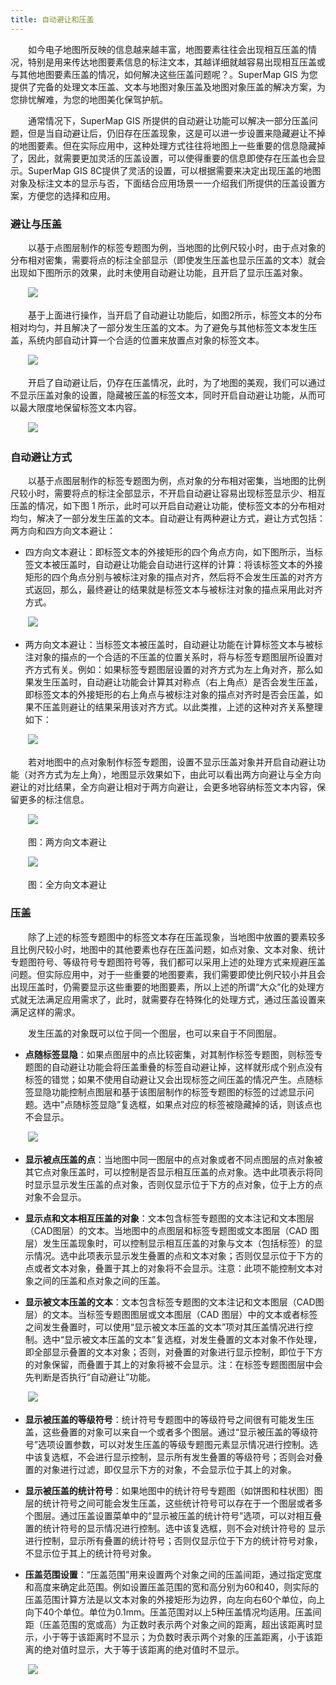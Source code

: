 ```yaml
---
title: 自动避让和压盖
---
```


　　如今电子地图所反映的信息越来越丰富，地图要素往往会出现相互压盖的情况，特别是用来传达地图要素信息的标注文本，其越详细就越容易出现相互压盖或与其他地图要素压盖的情况，如何解决这些压盖问题呢？。SuperMap GIS 为您提供了完备的处理文本压盖、文本与地图对象压盖及地图对象压盖的解决方案，为您排忧解难，为您的地图美化保驾护航。

　　通常情况下，SuperMap GIS 所提供的自动避让功能可以解决一部分压盖问题，但是当自动避让后，仍旧存在压盖现象，这是可以进一步设置来隐藏避让不掉的地图要素。但在实际应用中，这种处理方式往往将地图上一些重要的信息隐藏掉了，因此，就需要更加灵活的压盖设置，可以使得重要的信息即使存在压盖也会显示。SuperMap GIS 8C提供了灵活的设置，可以根据需要来决定出现压盖的地图对象及标注文本的显示与否，下面结合应用场景一一介绍我们所提供的压盖设置方案，方便您的选择和应用。

### 避让与压盖

　　以基于点图层制作的标签专题图为例，当地图的比例尺较小时，由于点对象的分布相对密集，需要将点的标注全部显示（即使发生压盖也显示压盖的文本）就会出现如下图所示的效果，此时未使用自动避让功能，且开启了显示压盖对象。

　　![](img/OverlapDisplayed1.png)


　　基于上面进行操作，当开启了自动避让功能后，如图2所示，标签文本的分布相对均匀，并且解决了一部分发生压盖的文本。为了避免与其他标签文本发生压盖，系统内部自动计算一个合适的位置来放置点对象的标签文本。

　　![](img/OverlapDisplayed2.png)

　　开启了自动避让后，仍存在压盖情况，此时，为了地图的美观，我们可以通过不显示压盖对象的设置，隐藏被压盖的标签文本，同时开启自动避让功能，从而可以最大限度地保留标签文本内容。

　　![](img/OverlapDisplayed3.png)

### 自动避让方式


　　以基于点图层制作的标签专题图为例，点对象的分布相对密集，当地图的比例尺较小时，需要将点的标注全部显示，不开启自动避让容易出现标签显示少、相互压盖的情况，如下图 1 所示，此时可以开启自动避让功能，使标签文本的分布相对均匀，解决了一部分发生压盖的文本。自动避让有两种避让方式，避让方式包括：两方向和四方向文本避让：

- 四方向文本避让：即标签文本的外接矩形的四个角点方向，如下图所示，当标签文本被压盖时，自动避让功能会自动进行这样的计算：将该标签文本的外接矩形的四个角点分别与被标注对象的描点对齐，然后将不会发生压盖的对齐方式返回，那么，最终避让的结果就是标签文本与被标注对象的描点采用此对齐方式。

　　![](ThematicMap/img/autoshrink.png)

- 两方向文本避让：当标签文本被压盖时，自动避让功能在计算标签文本与被标注对象的描点的一个合适的不压盖的位置关系时，将与标签专题图层所设置对齐方式有关。例如：如果标签专题图层设置的对齐方式为左上角对齐，那么如果发生压盖时，自动避让功能会计算其对称点（右上角点）是否会发生压盖，即标签文本的外接矩形的右上角点与被标注对象的描点对齐时是否会压盖，如果不压盖则避让的结果采用该对齐方式。以此类推，上述的这种对齐关系整理如下：

　　![](ThematicMap/img/autoshrink1.png)


　　若对地图中的点对象制作标签专题图，设置不显示压盖对象并开启自动避让功能（对齐方式为左上角），地图显示效果如下，由此可以看出两方向避让与全方向避让的对比结果，全方向避让相对于两方向避让，会更多地容纳标签文本内容，保留更多的标注信息。

　　![](img/TwoDirections.png)

　　图：两方向文本避让

　　![](img/AllDirections.png)

　　图：全方向文本避让

### 压盖

　　除了上述的标签专题图中的标签文本存在压盖现象，当地图中放置的要素较多且比例尺较小时，地图中的其他要素也存在压盖问题，如点对象、文本对象、统计专题图符号、等级符号专题图符号等，我们都可以采用上述的处理方式来规避压盖问题。但实际应用中，对于一些重要的地图要素，我们需要即使比例尺较小并且会出现压盖时，仍需要显示这些重要的地图要素，所以上述的所谓“大众”化的处理方式就无法满足应用需求了，此时，就需要存在特殊化的处理方式，通过压盖设置来满足这样的需求。

　　发生压盖的对象既可以位于同一个图层，也可以来自于不同图层。

- **点随标签显隐**：如果点图层中的点比较密集，对其制作标签专题图，则标签专题图的自动避让功能会将压盖重叠的标签自动避让掉，这样就形成个别点没有标签的错觉；如果不使用自动避让又会出现标签之间压盖的情况产生。点随标签显隐功能控制点图层和基于该图层制作的标签专题图的标签的过滤显示问题。选中”点随标签显隐”复选框，如果点对应的标签被隐藏掉的话，则该点也不会显示。

　　![](img/PointTextDisplay.png)

- **显示被点压盖的点**：当地图中同一图层中的点对象或者不同点图层的点对象被其它点对象压盖时，可以控制是否显示相互压盖的点对象。选中此项表示将同时显示显示发生压盖的点对象，否则仅显示位于下方的点对象，位于上方的点对象不会显示。

- **显示点和文本相互压盖的对象**：文本包含标签专题图的文本注记和文本图层（CAD图层）的文本。当地图中的点图层和标签专题图或文本图层（CAD 图层）发生压盖现象时，可以控制显示相互压盖的对象与文本（包括标签）的显示情况。选中此项表示显示发生叠置的点和文本对象；否则仅显示位于下方的点或者文本对象，叠置于其上的对象将不会显示。注意：此项不能控制文本对象之间的压盖和点对象之间的压盖。

- **显示被文本压盖的文本**：文本包含标签专题图的文本注记和文本图层（CAD图层）的文本。当标签专题图图层或文本图层（CAD 图层）中的文本或者标签之间发生叠置时，可以使用“显示被文本压盖的文本”项对其压盖情况进行控制。选中“显示被文本压盖的文本”复选框，对发生叠置的文本对象不作处理，即全部显示叠置的文本对象；否则，对叠置的对象进行显示控制，即位于下方的对象保留，而叠置于其上的对象将被不会显示。注：在标签专题图图层中会先判断是否执行“自动避让”功能。

　　![](img/TextOverlap.png)

- **显示被压盖的等级符号**：统计符号专题图中的等级符号之间很有可能发生压盖，这些叠置的对象可以来自一个或者多个图层。通过“显示被压盖的等级符号”选项设置参数，可以对发生压盖的等级专题图元素显示情况进行控制。选中该复选框，不会进行显示控制，显示所有发生叠置的等级符号；否则会对叠置的对象进行过滤，即仅显示下方的对象，不会显示位于其上的对象。

- **显示被压盖的统计符号**：如果地图中的统计符号专题图（如饼图和柱状图）图层的统计符号之间可能会发生压盖，这些统计符号可以存在于一个图层或者多个图层。通过压盖设置菜单中的“显示被压盖的统计符号”选项，可以对相互叠置的统计符号的显示情况进行控制。选中该复选框，则不会对统计符号的
显示进行控制，显示所有叠置的统计符号；否则仅显示位于下方的统计符号对象，不显示位于其上的统计符号对象。

- **压盖范围设置**：“压盖范围”用来设置两个对象之间的压盖间距，通过指定宽度和高度来确定此范围。例如设置压盖范围的宽和高分别为60和40，则实际的压盖范围计算方法是以文本对象的外接矩形为边界，向左向右60个单位，向上向下40个单位。单位为0.1mm。压盖范围对以上5种压盖情况均适用。压盖间距（压盖范围的宽或高）为正数时表示两个对象之间的距离，超出该距离时显示，小于等于该距离时不显示；为负数时表示两个对象的压盖距离，小于该距离的绝对值时显示，大于等于该距离的绝对值时不显示。

　　![](img/OverlappedSpaceSize.png)